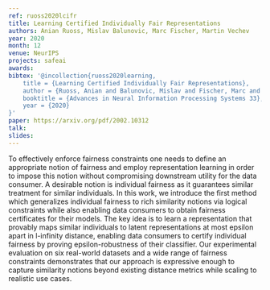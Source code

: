 ```yaml
---
ref: ruoss2020lcifr
title: Learning Certified Individually Fair Representations
authors: Anian Ruoss, Mislav Balunovic, Marc Fischer, Martin Vechev
year: 2020
month: 12
venue: NeurIPS
projects: safeai
awards:
bibtex: '@incollection{ruoss2020learning,
    title = {Learning Certified Individually Fair Representations},
    author = {Ruoss, Anian and Balunovic, Mislav and Fischer, Marc and Vechev, Martin},
	booktitle = {Advances in Neural Information Processing Systems 33},
    year = {2020}
}'
paper: https://arxiv.org/pdf/2002.10312
talk: 
slides:
---
```


To effectively enforce fairness constraints one needs to define an appropriate notion of fairness and employ representation learning in order to impose this notion without compromising downstream utility for the data consumer. A desirable notion is individual fairness as it guarantees similar treatment for similar individuals. In this work, we introduce the first method which generalizes individual fairness to rich similarity notions via logical constraints while also enabling data consumers to obtain fairness certificates for their models. The key idea is to learn a representation that provably maps similar individuals to latent representations at most epsilon apart in l-infinity distance, enabling data consumers to certify individual fairness by proving epsilon-robustness of their classifier. Our experimental evaluation on six real-world datasets and a wide range of fairness constraints demonstrates that our approach is expressive enough to capture similarity notions beyond existing distance metrics while scaling to realistic use cases.

